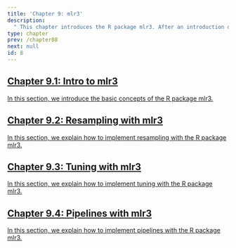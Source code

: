 ```yaml
---
title: 'Chapter 9: mlr3'
description:
  " This chapter introduces the R package mlr3. After an introduction of the basic concepts we focus on resampling, tuning and pipelines."
type: chapter
prev: /chapter08
next: null
id: 8
---
```



<section class="c72e2d57">
  <h2 class="_5e0ebe7a">
  <a class="_46224d00 _7e2d93b5" href="/chapter09-01-mlr3-intro">Chapter 9.1: Intro to mlr3</a>

  </h2>
  <p class="de526628">
  <a class="_46224d00 _7e2d93b5" href="/chapter09-01-mlr3-intro"> In this section, we introduce the basic concepts of the R package mlr3.</a>
  </p>
</section>





<section class="c72e2d57">
  <h2 class="_5e0ebe7a">
  <a class="_46224d00 _7e2d93b5" href="/chapter09-02-mlr3-resampling">Chapter 9.2: Resampling with mlr3</a>

  </h2>
  <p class="de526628">
  <a class="_46224d00 _7e2d93b5" href="/chapter09-02-mlr3-resampling"> In this section, we explain how to implement resampling with the R package mlr3.</a>
  </p>
</section>





<section class="c72e2d57">
  <h2 class="_5e0ebe7a">
  <a class="_46224d00 _7e2d93b5" href="/chapter09-03-mlr3-tuning">Chapter 9.3: Tuning with mlr3</a>

  </h2>
  <p class="de526628">
  <a class="_46224d00 _7e2d93b5" href="/chapter09-03-mlr3-tuning"> In this section, we explain how to implement tuning with the R package mlr3.</a>
  </p>
</section>





<section class="c72e2d57">
  <h2 class="_5e0ebe7a">
  <a class="_46224d00 _7e2d93b5" href="/chapter09-04-mlr3-pipielines">Chapter 9.4: Pipelines with mlr3</a>

  </h2>
  <p class="de526628">
  <a class="_46224d00 _7e2d93b5" href="/chapter09-04-mlr3-pipielines"> In this section, we explain how to implement pipelines with the R package mlr3.</a>
  </p>
</section>




